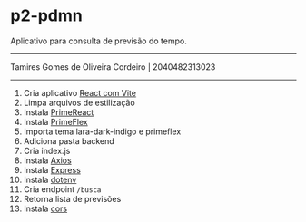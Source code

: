 # p2-pdmn

Aplicativo para consulta de previsão do tempo.

---

Tamires Gomes de Oliveira Cordeiro | 2040482313023

---

1.  Cria aplicativo [React com Vite](https://react.dev/learn/build-a-react-app-from-scratch#vite)
2.  Limpa arquivos de estilização
3.  Instala [PrimeReact](https://primereact.org/installation/)
4.  Instala [PrimeFlex](https://primeflex.org/installation#moduleloader)
5.  Importa tema lara-dark-indigo e primeflex
6.  Adiciona pasta backend
7.  Cria index.js
8.  Instala [Axios](https://axios-http.com/docs/intro)
9.  Instala [Express](https://expressjs.com/en/starter/installing.html)
10. Instala [dotenv](https://github.com/motdotla/dotenv#readme)
11. Cria endpoint `/busca`
12. Retorna lista de previsões 
13. Instala [cors](https://github.com/expressjs/cors#readme)

